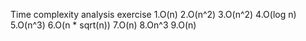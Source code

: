 Time complexity analysis exercise
1.O(n)
2.O(n^2)
3.O(n^2)
4.O(log n)
5.O(n^3)
6.O(n * sqrt(n))
7.O(n)
8.On^3
9.O(n)
